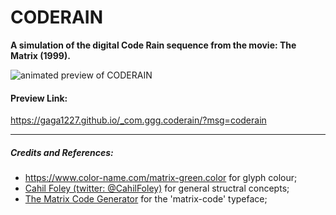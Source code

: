 # CODERAIN
**A simulation of the digital Code Rain sequence from the movie: The Matrix (1999).**

![animated preview of CODERAIN](https://gaga1227.github.io/_com.ggg.coderain/preview.gif "CODERAIN")

#### Preview Link:
https://gaga1227.github.io/_com.ggg.coderain/?msg=coderain

----
##### Credits and References:
* https://www.color-name.com/matrix-green.color for glyph colour;
* [Cahil Foley (twitter: @CahilFoley)](https://codepen.io/cahil/pen/OwEeoe/?editors=0010) for general structral concepts;
* [The Matrix Code Generator](https://github.com/mlathrom/matrix-code-generator) for the 'matrix-code' typeface;
